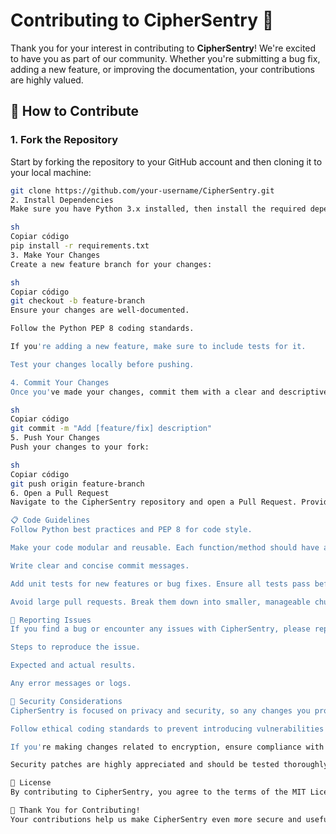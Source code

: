 # Contributing to CipherSentry 🔐

Thank you for your interest in contributing to **CipherSentry**! We're excited to have you as part of our community. Whether you're submitting a bug fix, adding a new feature, or improving the documentation, your contributions are highly valued.

## 🚀 How to Contribute

### 1. Fork the Repository
Start by forking the repository to your GitHub account and then cloning it to your local machine:

```sh
git clone https://github.com/your-username/CipherSentry.git
2. Install Dependencies
Make sure you have Python 3.x installed, then install the required dependencies by running:

sh
Copiar código
pip install -r requirements.txt
3. Make Your Changes
Create a new feature branch for your changes:

sh
Copiar código
git checkout -b feature-branch
Ensure your changes are well-documented.

Follow the Python PEP 8 coding standards.

If you're adding a new feature, make sure to include tests for it.

Test your changes locally before pushing.

4. Commit Your Changes
Once you've made your changes, commit them with a clear and descriptive message:

sh
Copiar código
git commit -m "Add [feature/fix] description"
5. Push Your Changes
Push your changes to your fork:

sh
Copiar código
git push origin feature-branch
6. Open a Pull Request
Navigate to the CipherSentry repository and open a Pull Request. Provide a detailed description of the changes you've made, and why they improve CipherSentry.

📋 Code Guidelines
Follow Python best practices and PEP 8 for code style.

Make your code modular and reusable. Each function/method should have a single responsibility.

Write clear and concise commit messages.

Add unit tests for new features or bug fixes. Ensure all tests pass before submitting.

Avoid large pull requests. Break them down into smaller, manageable chunks if possible.

🐛 Reporting Issues
If you find a bug or encounter any issues with CipherSentry, please report it by opening a new issue. Provide as much detail as possible, including:

Steps to reproduce the issue.

Expected and actual results.

Any error messages or logs.

🔐 Security Considerations
CipherSentry is focused on privacy and security, so any changes you propose must align with our commitment to protecting user data.

Follow ethical coding standards to prevent introducing vulnerabilities or exploiting data.

If you're making changes related to encryption, ensure compliance with cryptographic regulations in your country.

Security patches are highly appreciated and should be tested thoroughly.

📄 License
By contributing to CipherSentry, you agree to the terms of the MIT License.

🙏 Thank You for Contributing!
Your contributions help us make CipherSentry even more secure and useful for the community! Feel free to ask questions in the issues section if you need help getting started. Together, we can make privacy and security accessible to everyone!

